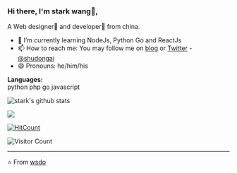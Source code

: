 ### Hi there, I'm stark wang👦,
A  Web designer🌈 and developer🎯 from china.
- 🌱 I’m currently learning NodeJs, Python Go and ReactJs
- 📫 How to reach me: You may follow me on [blog](https://shudong.wang) or [Twitter](https://twitter.com/shudongai) - [@shudongai](https://twitter.com/shudongai)
- 😄 Pronouns: he/him/his

**Languages:**  
python php go javascript

![stark's github stats](https://github-readme-stats.vercel.app/api?username=wsdo&theme=onedark&show_icons=true&hide=["issues"])

<a href="https://shudong.wang">
  <img align="center" src="https://github-readme-stats.vercel.app/api/top-langs/?username=wsdo&layout=compact&theme=buefy&hide_border=true" />
</a>

[![HitCount](http://hits.dwyl.com/wsdo/wsdo.svg)](http://hits.dwyl.com/wsdo/wsdo)


![Visitor Count](https://profile-counter.glitch.me/{wsdo}/count.svg)

---
⭐️ From [wsdo](https://github.com/wsdo)

